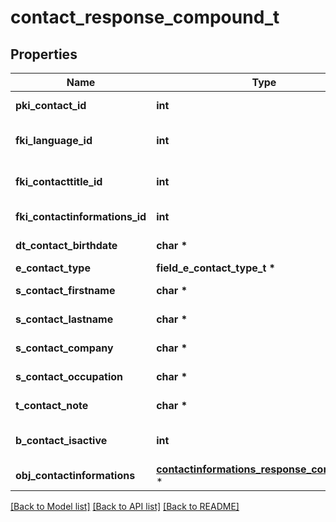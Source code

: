 # contact_response_compound_t

## Properties
Name | Type | Description | Notes
------------ | ------------- | ------------- | -------------
**pki_contact_id** | **int** | The unique ID of the Contact | 
**fki_language_id** | **int** | The unique ID of the Language.  Valid values:  |Value|Description| |-|-| |1|French| |2|English| | 
**fki_contacttitle_id** | **int** | The unique ID of the Contacttitle.  Valid values:  |Value|Description| |-|-| |1|Ms.| |2|Mr.| |4|(Blank)| |5|Me (For Notaries)| | 
**fki_contactinformations_id** | **int** | The unique ID of the Contactinformations | 
**dt_contact_birthdate** | **char \*** | The Birth Date of the contact | [optional] 
**e_contact_type** | **field_e_contact_type_t \*** |  | 
**s_contact_firstname** | **char \*** | The First name of the contact | 
**s_contact_lastname** | **char \*** | The Last name of the contact | 
**s_contact_company** | **char \*** | The Company name of the contact | [optional] 
**s_contact_occupation** | **char \*** | The occupation of the Contact | [optional] 
**t_contact_note** | **char \*** | The note of the Contact | [optional] 
**b_contact_isactive** | **int** | Whether the contact is active or not | 
**obj_contactinformations** | [**contactinformations_response_compound_t**](contactinformations_response_compound.md) \* |  | 

[[Back to Model list]](../README.md#documentation-for-models) [[Back to API list]](../README.md#documentation-for-api-endpoints) [[Back to README]](../README.md)


